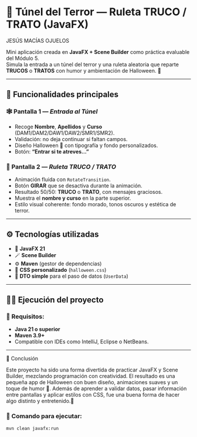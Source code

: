 # 🎃 Túnel del Terror — Ruleta TRUCO / TRATO (JavaFX)

JESÚS MACÍAS OJUELOS

Mini aplicación creada en **JavaFX + Scene Builder** como práctica evaluable del Módulo 5.  
Simula la entrada a un túnel del terror y una ruleta aleatoria que reparte **TRUCOS** o **TRATOS** con humor y ambientación de Halloween. 👻

---

## 🧩 Funcionalidades principales

### 🕸️ Pantalla 1 — *Entrada al Túnel*
- Recoge **Nombre**, **Apellidos** y **Curso** (DAM1/DAM2/DAW1/DAW2/SMR1/SMR2).  
- Validación: no deja continuar si faltan campos.  
- Diseño Halloween 🎃 con tipografía y fondo personalizados.  
- Botón: **“Entrar si te atreves…”**

### 🧛 Pantalla 2 — *Ruleta TRUCO / TRATO*
- Animación fluida con `RotateTransition`.  
- Botón **GIRAR** que se desactiva durante la animación.  
- Resultado 50/50: **TRUCO** o **TRATO**, con mensajes graciosos.  
- Muestra el **nombre y curso** en la parte superior.  
- Estilo visual coherente: fondo morado, tonos oscuros y estética de terror.

---

## ⚙️ Tecnologías utilizadas
- 🧠 **JavaFX 21**
- 🪄 **Scene Builder**
- ⚙️ **Maven** (gestor de dependencias)
- 🎨 **CSS personalizado** (`halloween.css`)
- 💾 **DTO simple** para el paso de datos (`UserData`)

---

## 🧙‍♀️ Ejecución del proyecto

### 🔧 Requisitos:
- **Java 21 o superior**
- **Maven 3.9+**
- Compatible con IDEs como IntelliJ, Eclipse o NetBeans.

---
🧾 Conclusión

Este proyecto ha sido una forma divertida de practicar JavaFX y Scene Builder, mezclando programación con creatividad.
El resultado es una pequeña app de Halloween con buen diseño, animaciones suaves y un toque de humor 👻.
Además de aprender a validar datos, pasar información entre pantallas y aplicar estilos con CSS, fue una buena forma de hacer algo distinto y entretenido.🎃

### 🚀 Comando para ejecutar:
```bash
mvn clean javafx:run


